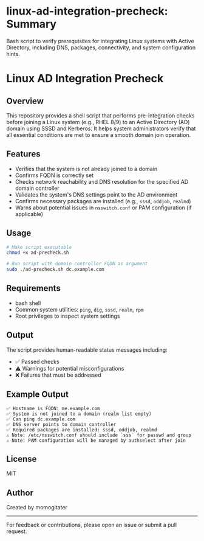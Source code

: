 # linux-ad-integration-precheck: Summary
Bash script to verify prerequisites for integrating Linux systems with Active Directory, including DNS, packages, connectivity, and system configuration hints.

# Linux AD Integration Precheck

## Overview

This repository provides a shell script that performs pre-integration checks before joining a Linux system (e.g., RHEL 8/9) to an Active Directory (AD) domain using SSSD and Kerberos. It helps system administrators verify that all essential conditions are met to ensure a smooth domain join operation.

## Features

* Verifies that the system is not already joined to a domain
* Confirms FQDN is correctly set
* Checks network reachability and DNS resolution for the specified AD domain controller
* Validates the system's DNS settings point to the AD environment
* Confirms necessary packages are installed (e.g., `sssd`, `oddjob`, `realmd`)
* Warns about potential issues in `nsswitch.conf` or PAM configuration (if applicable)

## Usage

```bash
# Make script executable
chmod +x ad-precheck.sh

# Run script with domain controller FQDN as argument
sudo ./ad-precheck.sh dc.example.com
```

## Requirements

* bash shell
* Common system utilities: `ping`, `dig`, `sssd`, `realm`, `rpm`
* Root privileges to inspect system settings

## Output

The script provides human-readable status messages including:

* ✅ Passed checks
* ⚠️ Warnings for potential misconfigurations
* ❌ Failures that must be addressed

## Example Output

```
✅ Hostname is FQDN: me.example.com
✅ System is not joined to a domain (realm list empty)
✅ Can ping dc.example.com
✅ DNS server points to domain controller
✅ Required packages are installed: sssd, oddjob, realmd
⚠️ Note: /etc/nsswitch.conf should include `sss` for passwd and group
⚠️ Note: PAM configuration will be managed by authselect after join
```

## License

MIT

## Author

Created by momogitater

---

For feedback or contributions, please open an issue or submit a pull request.
